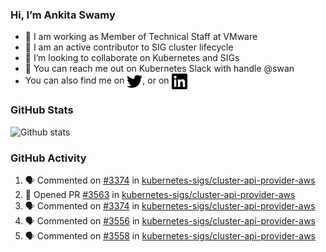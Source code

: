 ### Hi, I’m Ankita Swamy

- 💼 I am working as Member of Technical Staff at VMware
- 👀 I am an active contributor to SIG cluster lifecycle 
- 💞️ I’m looking to collaborate on Kubernetes and SIGs
- 💬 You can reach me out on Kubernetes Slack with handle @swan
- You can also find me on <a href="https://twitter.com/SwamyAnkita" target="blank"><img align="center" src="https://raw.githubusercontent.com/Ankitasw/Ankitasw/master/svg/twitter.svg" alt="Ankitasw" height="25" width="25" color="#1DA1f2" /></a>, or on <a href="https://www.linkedin.com/in/Ankitaswamy/" target="blank"><img align="center" src="https://raw.githubusercontent.com/Ankitasw/Ankitasw/master/svg/linkedin.svg" alt="Ankitasw" height="25" width="25" /></a>

### GitHub Stats
![Github stats](https://github-readme-stats.vercel.app/api?username=Ankitasw&count_private=true&show_icons=true&theme=tokyonight)

### GitHub Activity 
<!--START_SECTION:activity-->
1. 🗣 Commented on [#3374](https://github.com/kubernetes-sigs/cluster-api-provider-aws/issues/3374) in [kubernetes-sigs/cluster-api-provider-aws](https://github.com/kubernetes-sigs/cluster-api-provider-aws)
2. 💪 Opened PR [#3563](https://github.com/kubernetes-sigs/cluster-api-provider-aws/pull/3563) in [kubernetes-sigs/cluster-api-provider-aws](https://github.com/kubernetes-sigs/cluster-api-provider-aws)
3. 🗣 Commented on [#3374](https://github.com/kubernetes-sigs/cluster-api-provider-aws/issues/3374) in [kubernetes-sigs/cluster-api-provider-aws](https://github.com/kubernetes-sigs/cluster-api-provider-aws)
4. 🗣 Commented on [#3556](https://github.com/kubernetes-sigs/cluster-api-provider-aws/issues/3556) in [kubernetes-sigs/cluster-api-provider-aws](https://github.com/kubernetes-sigs/cluster-api-provider-aws)
5. 🗣 Commented on [#3558](https://github.com/kubernetes-sigs/cluster-api-provider-aws/issues/3558) in [kubernetes-sigs/cluster-api-provider-aws](https://github.com/kubernetes-sigs/cluster-api-provider-aws)
<!--END_SECTION:activity-->
